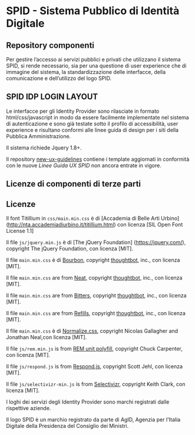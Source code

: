 # SPID - Sistema Pubblico di Identità Digitale
## Repository componenti

Per gestire l’accesso ai servizi pubblici e privati che utilizzano il sistema SPID, si rende necessario, sia per una questione di user experience che di immagine del sistema, la standardizzazione delle interfacce, della comunicazione e dell’utilizzo del logo SPID.

## SPID IDP LOGIN LAYOUT
Le interfacce per gli Identity Provider sono rilasciate in formato html/css/javascript in modo da essere facilmente implementate nel sistema di autenticazione e sono già testate sotto il profilo di accessibilità, user experience e risultano conformi alle linee guida di design per i siti della Pubblica Amministrazione.

Il sistema richiede Jquery 1.8+.

Il repository [new-ux-guidelines](https://github.com/italia/spid-idp-login-layout/tree/new-ux-guidelines) contiene i template aggiornati in conformità con le nuove _Linee Guida UX SPID_ non ancora entrate in vigore.

## Licenze di componenti di terze parti

## Licenze

Il font Titillium in `css/main.min.css` è di [Accademia di Belle Arti Urbino] (http://nta.accademiadiurbino.it/titillium.html) con licenza [SIL Open Font License 1.1]

Il file `js/jquery.min.js` è di [The jQuery Foundation] (https://jquery.com/), copyright The jQuery Foundation, con licenza [MIT].

Il file `main.min.css` è di [Bourbon](http://bourbon.io/), copyright [thoughtbot](https://thoughtbot.com/), inc., con licenza [MIT].

Il file `main.min.css` are from [Neat](http://neat.bourbon.io/), copyright [thoughtbot](https://thoughtbot.com/), inc., con licenza [MIT].

Il file `main.min.css` are from [Bitters](http://bitters.bourbon.io/), copyright [thoughtbot](https://thoughtbot.com/), inc., con licenza [MIT].

Il file `main.min.css` are from [Refills](http://refills.bourbon.io/), copyright [thoughtbot](https://thoughtbot.com/), inc., con licenza [MIT].

Il file `main.min.css` è di [Normalize.css](https://github.com/necolas/normalize.css), copyright Nicolas Gallagher and Jonathan Neal,con licenza [MIT].

Il file `js/rem.min.js` is from [REM unit polyfill](https://github.com/chuckcarpenter/REM-unit-polyfill), copyright Chuck Carpenter, con licenza [MIT].

Il file `js/respond.js` is from [Respond.js](https://github.com/scottjehl/Respond), copyright Scott Jehl, con licenza [MIT].

Il file `js/selectivizr-min.js` is from [Selectivizr](http://selectivizr.com/), copyright Keith Clark, con licenza [MIT].

I loghi dei servizi degli Identity Provider sono marchi registrati dalle rispettive aziende.

Il logo SPID è un marchio registrato da parte di AgID, Agenzia per l'Italia Digitale della Presidenza del Consiglio dei Ministri.
